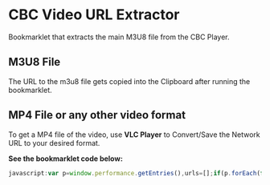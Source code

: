 # CBC Video URL Extractor
Bookmarklet that extracts the main M3U8 file from the CBC Player.

## M3U8 File
The URL to the m3u8 file gets copied into the Clipboard after running the bookmarklet.

## MP4 File or any other video format
To get a MP4 file of the video, use **VLC Player** to Convert/Save the Network URL to your desired format.


**See the bookmarklet code below:**

```javascript
javascript:var p=window.performance.getEntries(),urls=[];if(p.forEach(function(e){e.name.indexOf("m3u8")>0&&e.name.indexOf("index_0")>0&&urls.push(e.name)}),1==urls.length){var url=urls[0].substring(0,urls[0].indexOf("?"));navigator.clipboard.writeText(url),alert("Video URL Copied")}else urls.length>1?(console.log(urls),alert("Multuple URLs detected - see console")):alert("No video detected - play the video first");
```